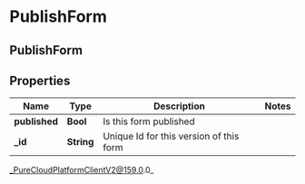 # PublishForm

## PublishForm

## Properties

|Name | Type | Description | Notes|
|------------ | ------------- | ------------- | -------------|
| **published** | **Bool** | Is this form published | |
| **_id** | **String** | Unique Id for this version of this form | |



_PureCloudPlatformClientV2@159.0.0_
